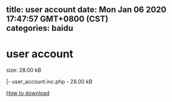 
title: user account
date: Mon Jan 06 2020 17:47:57 GMT+0800 (CST)    
categories: baidu
---

# user account
size: 28.00 kB
 
 
|- user_account.inc.php - 28.00 kB

[How to download](https://bpcam.bemobtrk.com/go/2ceec3aa-1ca2-46d6-b9ff-aaa5c184517c?jno=3832)